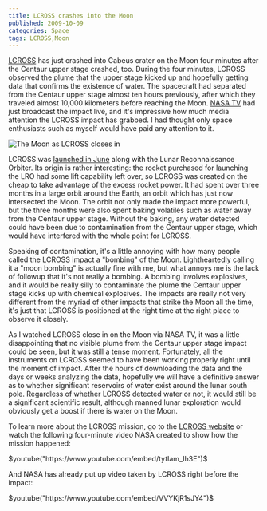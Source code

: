 ```yaml
---
title: LCROSS crashes into the Moon
published: 2009-10-09
categories: Space
tags: LCROSS,Moon
---
```


<a href="https://www.nasa.gov/mission_pages/LCROSS/main/index.html">LCROSS</a> has just
crashed into Cabeus crater on the Moon four minutes after the Centaur upper stage crashed,
too.  During the four minutes, LCROSS observed the plume that the upper stage kicked up
and hopefully getting data that confirms the existence of water.  The spacecraft had
separated from the Centaur upper stage almost ten hours previously, after which they
traveled almost 10,000 kilometers before reaching the Moon.  <a
href="https://www.nasa.gov/multimedia/nasatv/index.html">NASA TV</a> had just broadcast
the impact live, and it's impressive how much media attention the LCROSS impact has
grabbed.  I had thought only space enthusiasts such as myself would have paid any
attention to it.

![The Moon as LCROSS closes in](closing-in.jpg)

<!--more-->

LCROSS was <a href="/2009/06/lrolcross-launched/">launched in June</a> along with the
Lunar Reconnaissance Orbiter.  Its origin is rather interesting: the rocket purchased for
launching the LRO had some lift capability left over, so LCROSS was created on the cheap
to take advantage of the excess rocket power.  It had spent over three months in a large
orbit around the Earth, an orbit which has just now intersected the Moon.  The orbit not
only made the impact more powerful, but the three months were also spent baking volatiles
such as water away from the Centaur upper stage.  Without the baking, any water detected
could have been due to contamination from the Centaur upper stage, which would have
interfered with the whole point for LCROSS.

Speaking of contamination, it's a little annoying with how many people called the LCROSS
impact a "bombing" of the Moon.  Lightheartedly calling it a "moon bombing" is actually
fine with me, but what annoys me is the lack of followup that it's not really a bombing.
A bombing involves explosives, and it would be really silly to contaminate the plume the
Centaur upper stage kicks up with chemical explosives.  The impacts are really not very
different from the myriad of other impacts that strike the Moon all the time, it's just
that LCROSS is positioned at the right time at the right place to observe it closely.

As I watched LCROSS close in on the Moon via NASA TV, it was a little disappointing that
no visible plume from the Centaur upper stage impact could be seen, but it was still a
tense moment.  Fortunately, all the instruments on LCROSS seemed to have been working
properly right until the moment of impact.  After the hours of downloading the data and
the days or weeks analyzing the data, hopefully we will have a definitive answer as to
whether significant reservoirs of water exist around the lunar south pole.  Regardless of
whether LCROSS detected water or not, it would still be a significant scientific result,
although manned lunar exploration would obviously get a boost if there is water on the
Moon.

To learn more about the LCROSS mission, go to the <a
href="https://www.nasa.gov/mission_pages/LCROSS/main/index.html">LCROSS website</a> or
watch the following four-minute video NASA created to show how the mission happened:

$youtube("https://www.youtube.com/embed/tytIam_Ih3E")$

And NASA has already put up video taken by LCROSS right before the impact:

$youtube("https://www.youtube.com/embed/VVYKjR1sJY4")$
